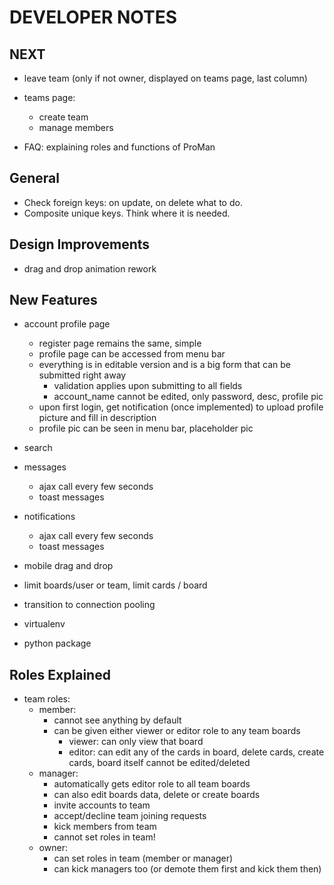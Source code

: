 
# DEVELOPER NOTES

## NEXT

- leave team (only if not owner, displayed on teams page, last column)

- teams page:
    + create team
    + manage members

- FAQ: explaining roles and functions of ProMan

## General

- Check foreign keys: on update, on delete what to do.
- Composite unique keys. Think where it is needed.


## Design Improvements

- drag and drop animation rework


## New Features

- account profile page
    + register page remains the same, simple
    + profile page can be accessed from menu bar
    + everything is in editable version and is a big form that can be submitted right away
        - validation applies upon submitting to all fields
        - account_name cannot be edited, only password, desc, profile pic
    + upon first login, get notification (once implemented) to upload profile picture and fill in description
    + profile pic can be seen in menu bar, placeholder pic

- search

- messages
    + ajax call every few seconds
    + toast messages

- notifications
    + ajax call every few seconds
    + toast messages

- mobile drag and drop

- limit boards/user or team, limit cards / board

- transition to connection pooling

- virtualenv

- python package


## Roles Explained

- team roles:
    + member:
        - cannot see anything by default
        - can be given either viewer or editor role to any team boards
            + viewer: can only view that board
            + editor: can edit any of the cards in board, delete cards, create cards, board itself cannot be edited/deleted
    + manager:
        - automatically gets editor role to all team boards
        - can also edit boards data, delete or create boards
        - invite accounts to team
        - accept/decline team joining requests
        - kick members from team
        - cannot set roles in team!
    + owner:
        - can set roles in team (member or manager)
        - can kick managers too (or demote them first and kick them then)
